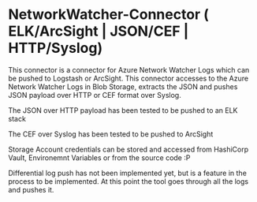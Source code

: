 # NetworkWatcher-Connector ( ELK/ArcSight | JSON/CEF | HTTP/Syslog)

This connector is a connector for Azure Network Watcher Logs which can be pushed to Logstash or ArcSight. This connector accesses to the Azure Network Watcher Logs in Blob Storage, extracts the JSON and pushes JSON payload over HTTP or CEF format over Syslog.

The JSON over HTTP payload has been tested to be pushed to an ELK stack

The CEF over Syslog has been tested to be pushed to ArcSight

Storage Account credentials can be stored and accessed from HashiCorp Vault, Environemnt Variables or from the source code :P

Differential log push has not been implemented yet, but is a feature in the process to be implemented. At this point the tool goes through all the logs and pushes it.
